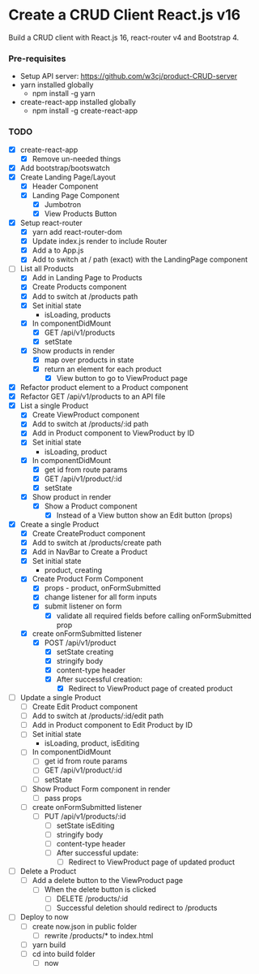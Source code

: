 # Create a CRUD Client React.js v16

Build a CRUD client with React.js 16, react-router v4 and Bootstrap 4.

### Pre-requisites

* Setup API server: https://github.com/w3cj/product-CRUD-server
* yarn installed globally
  * npm install -g yarn
* create-react-app installed globally
  * npm install -g create-react-app

### TODO

* [x] create-react-app
  * [x] Remove un-needed things
* [x] Add bootstrap/bootswatch
* [x] Create Landing Page/Layout
  * [x] Header Component
  * [x] Landing Page Component
    * [x] Jumbotron
    * [x] View Products Button
* [x] Setup react-router
  * [x] yarn add react-router-dom
  * [x] Update index.js render to include Router
  * [x] Add a <Switch></Switch> to App.js 
  * [x] Add <Route></Route> to switch at / path (exact) with the LandingPage component
* [ ] List all Products
  * [x] Add <Link> in Landing Page to Products
  * [x] Create Products component
  * [x] Add <Route></Route> to switch at /products path
  * [x] Set initial state
    * isLoading, products
  * [x] In componentDidMount
    * [x] GET /api/v1/products
    * [x] setState
  * [x] Show products in render
    * [x] map over products in state
    * [x] return an element for each product
      * [x] View button to go to ViewProduct page
* [x] Refactor product element to a Product component
* [x] Refactor GET /api/v1/products to an API file
* [x] List a single Product
  * [x] Create ViewProduct component
  * [x] Add <Route></Route> to switch at /products/:id path
  * [x] Add <Link> in Product component to ViewProduct by ID
  * [x] Set initial state
    * isLoading, product
  * [x] In componentDidMount
    * [x] get id from route params
    * [x] GET /api/v1/product/:id
    * [x] setState
  * [x] Show product in render
    * [x] Show a Product component
      * [x] Instead of a View button show an Edit button (props)
* [x] Create a single Product
  * [x] Create CreateProduct component
  * [x] Add <Route></Route> to switch at /products/create path
  * [x] Add <Link> in NavBar to Create a Product
  * [x] Set initial state
    * product, creating
  * [x] Create Product Form Component
    * [x] props - product, onFormSubmitted
    * [x] change listener for all form inputs
    * [x] submit listener on form
      * [x] validate all required fields before calling onFormSubmitted prop
  * [x] create onFormSubmitted listener
    * [x] POST /api/v1/product
      * [x] setState creating
      * [x] stringify body
      * [x] content-type header
      * [x] After successful creation:
        * [x] Redirect to ViewProduct page of created product
* [ ] Update a single Product
  * [ ] Create Edit Product component
  * [ ] Add <Route></Route> to switch at /products/:id/edit path
  * [ ] Add <Link> in Product component to Edit Product by ID
  * [ ] Set initial state
    * isLoading, product, isEditing
  * [ ] In componentDidMount
    * [ ] get id from route params
    * [ ] GET /api/v1/product/:id
    * [ ] setState
  * [ ] Show Product Form component in render
    * [ ] pass props
  * [ ] create onFormSubmitted listener
    * [ ] PUT /api/v1/products/:id
      * [ ] setState isEditing
      * [ ] stringify body
      * [ ] content-type header
      * [ ] After successful update:
        * [ ] Redirect to ViewProduct page of updated product
* [ ] Delete a Product
  * [ ] Add a delete button to the ViewProduct page
    * [ ] When the delete button is clicked
      * [ ] DELETE /products/:id
      * [ ] Successful deletion should redirect to /products
* [ ] Deploy to now
  * [ ] create now.json in public folder
    * [ ] rewrite /products/* to index.html
  * [ ] yarn build
  * [ ] cd into build folder
    * [ ] now
